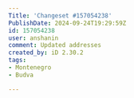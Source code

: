```yaml
---
Title: 'Changeset #157054238'
PublishDate: 2024-09-24T19:29:59Z
id: 157054238
user: anshanin
comment: Updated addresses
created_by: iD 2.30.2
tags:
- Montenegro
- Budva

---
```

